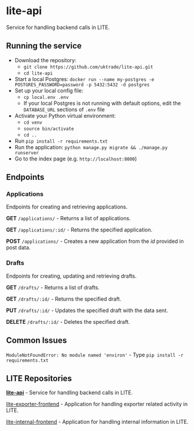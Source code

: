 # lite-api

Service for handling backend calls in LITE.

## Running the service

* Download the repository:
  * `git clone https://github.com/uktrade/lite-api.git`
  * `cd lite-api`
* Start a local Postgres: `docker run --name my-postgres -e POSTGRES_PASSWORD=password -p 5432:5432 -d postgres`
* Set up your local config file:
  * `cp local.env .env`
  * If your local Postgres is not running with default options, edit the `DATABASE_URL` sections of `.env` file
* Activate your Python virtual environment:
  * `cd venv`
  * `source bin/activate`
  * `cd ..`
* Run `pip install -r requirements.txt`
* Run the application: `python manage.py migrate && ./manage.py runserver`
* Go to the index page (e.g. `http://localhost:8000`)

## Endpoints

### Applications

Endpoints for creating and retrieving applications.

**GET** `/applications/` - Returns a list of applications.

**GET** `/applications/:id/` - Returns the specified application.

**POST** `/applications/` - Creates a new application from the _id_ provided in post data.

### Drafts

Endpoints for creating, updating and retrieving drafts.

**GET** `/drafts/` - Returns a list of drafts.

**GET** `/drafts/:id/` - Returns the specified draft.

**PUT** `/drafts/:id/` - Updates the specified draft with the data sent.

**DELETE** `/drafts/:id/` - Deletes the specified draft.

## Common Issues

`ModuleNotFoundError: No module named 'environ'` - Type `pip install -r requirements.txt`

## LITE Repositories

**[lite-api](https://github.com/uktrade/lite-api)** - Service for handling backend calls in LITE.

[lite-exporter-frontend](https://github.com/uktrade/lite-exporter-frontend) - Application for handling exporter related activity in LITE.

[lite-internal-frontend](https://github.com/uktrade/lite-internal-frontend) - Application for handling internal information in LITE.
